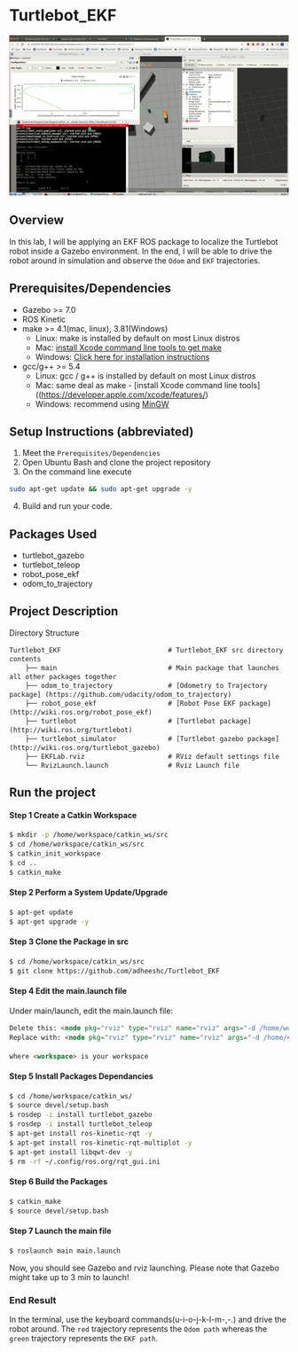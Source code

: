 # Turtlebot_EKF

![Gif of the world](Images/world.gif)
  
## Overview  
In this lab, I will be applying an EKF ROS package to localize the Turtlebot robot inside a Gazebo environment. In the end, I will be able to drive the robot around in simulation and observe the `Odom` and `EKF` trajectories.   

## Prerequisites/Dependencies  
* Gazebo >= 7.0  
* ROS Kinetic  
* make >= 4.1(mac, linux), 3.81(Windows)
  * Linux: make is installed by default on most Linux distros
  * Mac: [install Xcode command line tools to get make](https://developer.apple.com/xcode/features/)
  * Windows: [Click here for installation instructions](http://gnuwin32.sourceforge.net/packages/make.htm)
* gcc/g++ >= 5.4
  * Linux: gcc / g++ is installed by default on most Linux distros
  * Mac: same deal as make - [install Xcode command line tools]((https://developer.apple.com/xcode/features/)
  * Windows: recommend using [MinGW](http://www.mingw.org/)
## Setup Instructions (abbreviated)  
1. Meet the `Prerequisites/Dependencies`  
2. Open Ubuntu Bash and clone the project repository  
3. On the command line execute  
```bash
sudo apt-get update && sudo apt-get upgrade -y
```
4. Build and run your code.  

## Packages Used

- turtlebot_gazebo
- turtlebot_teleop
- robot_pose_ekf
- odom_to_trajectory

## Project Description  
Directory Structure  
```
Turtlebot_EKF                           # Turtlebot_EKF src directory contents
    ├── main                            # Main package that launches all other packages together
    ├── odom_to_trajectory              # [Odometry to Trajectory package] (https://github.com/udacity/odom_to_trajectory)
    ├── robot_pose_ekf                  # [Robot Pose EKF package] (http://wiki.ros.org/robot_pose_ekf)
    ├── turtlebot                       # [Turtlebot package](http://wiki.ros.org/turtlebot)
    ├── turtlebot_simulator             # [Turtlebot gazebo package](http://wiki.ros.org/turtlebot_gazebo)
    ├── EKFLab.rviz                     # RViz default settings file
    └── RvizLaunch.launch               # Rviz Launch file
```

## Run the project  

#### Step 1 Create a Catkin Workspace
```sh
$ mkdir -p /home/workspace/catkin_ws/src
$ cd /home/workspace/catkin_ws/src
$ catkin_init_workspace
$ cd ..
$ catkin_make
```

#### Step 2 Perform a System Update/Upgrade
```sh
$ apt-get update
$ apt-get upgrade -y
```

#### Step 3 Clone the Package in src
```sh
$ cd /home/workspace/catkin_ws/src
$ git clone https://github.com/adheeshc/Turtlebot_EKF
```

#### Step 4 Edit the main.launch file
Under main/launch, edit the main.launch file:
```html
Delete this: <node pkg="rviz" type="rviz" name="rviz" args="-d /home/workspace/catkin_ws/src/EKFLab.rviz"/>
Replace with: <node pkg="rviz" type="rviz" name="rviz" args="-d /home/<workspace>/catkin_ws/src/EKFLab.rviz"/>

where <workspace> is your workspace
```

#### Step 5 Install Packages Dependancies
```sh
$ cd /home/workspace/catkin_ws/
$ source devel/setup.bash
$ rosdep -i install turtlebot_gazebo
$ rosdep -i install turtlebot_teleop
$ apt-get install ros-kinetic-rqt -y
$ apt-get install ros-kinetic-rqt-multiplot -y
$ apt-get install libqwt-dev -y
$ rm -rf ~/.config/ros.org/rqt_gui.ini
```

#### Step 6 Build the Packages
```sh
$ catkin_make
$ source devel/setup.bash
```

#### Step 7 Launch the main file
```sh
$ roslaunch main main.launch
```
Now, you should see Gazebo and rviz launching. Please note that Gazebo might take up to 3 min to launch! 


### End Result
In the terminal, use the keyboard commands(u-i-o-j-k-l-m-,-.) and drive the robot around. The `red` trajectory represents the `Odom path` whereas the `green` trajectory represents the `EKF path`.